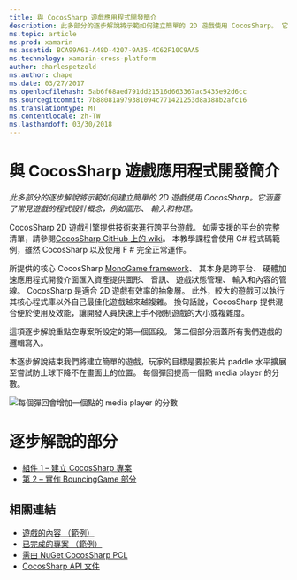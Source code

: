 ```yaml
---
title: 與 CocosSharp 遊戲應用程式開發簡介
description: 此多部分的逐步解說將示範如何建立簡單的 2D 遊戲使用 CocosSharp。 它涵蓋了常見遊戲的程式設計概念，例如圖形、 輸入和物理。
ms.topic: article
ms.prod: xamarin
ms.assetid: BCA99A61-A48D-4207-9A35-4C62F10C9AA5
ms.technology: xamarin-cross-platform
author: charlespetzold
ms.author: chape
ms.date: 03/27/2017
ms.openlocfilehash: 5ab6f68aed791dd21516d663367ac5435e92d6cc
ms.sourcegitcommit: 7b88081a979381094c771421253d8a388b2afc16
ms.translationtype: MT
ms.contentlocale: zh-TW
ms.lasthandoff: 03/30/2018
---
```

# <a name="introduction-to-game-development-with-cocossharp"></a>與 CocosSharp 遊戲應用程式開發簡介

_此多部分的逐步解說將示範如何建立簡單的 2D 遊戲使用 CocosSharp。它涵蓋了常見遊戲的程式設計概念，例如圖形、 輸入和物理。_

CocosSharp 2D 遊戲引擎提供技術來進行跨平台遊戲。 如需支援的平台的完整清單，請參閱[CocosSharp GitHub 上的 wiki](https://github.com/mono/CocosSharp/wiki)。 本教學課程會使用 C# 程式碼範例，雖然 CocosSharp 以及使用 F # 完全正常運作。

所提供的核心 CocosSharp [MonoGame framework](http://www.monogame.net/)、 其本身是跨平台、 硬體加速應用程式開發介面匯入資產提供圖形、 音訊、 遊戲狀態管理、 輸入和內容的管線。 CocosSharp 是適合 2D 遊戲有效率的抽象層。 此外，較大的遊戲可以執行其核心程式庫以外自己最佳化遊戲越來越複雜。 換句話說，CocosSharp 提供混合便於使用及效能，讓開發人員快速上手不限制遊戲的大小或複雜度。

這項逐步解說重點空專案所設定的第一個區段。  第二個部分涵蓋所有我們遊戲的邏輯寫入。 

本逐步解說結束我們將建立簡單的遊戲，玩家的目標是要投影片 paddle 水平擴展至嘗試防止球下降不在畫面上的位置。 每個彈回提高一個點 media player 的分數。

![](images/image1.png "每個彈回會增加一個點的 media player 的分數")

# <a name="walkthrough-parts"></a>逐步解說的部分

* [組件 1 – 建立 CocosSharp 專案](~/graphics-games/cocossharp/first-game/part1.md)
* [第 2 – 實作 BouncingGame 部分](~/graphics-games/cocossharp/first-game/part2.md)

## <a name="related-links"></a>相關連結

- [遊戲的內容 （範例）](https://github.com/xamarin/mobile-samples/blob/master/BouncingGame/Resources/Content.zip?raw=true)
- [已完成的專案 （範例）](https://developer.xamarin.com/samples/mobile/BouncingGame/)
- [需由 NuGet CocosSharp PCL](http://www.nuget.org/packages/CocosSharp.PCL.Shared/)
- [CocosSharp API 文件](https://developer.xamarin.com/api/namespace/CocosSharp/)
